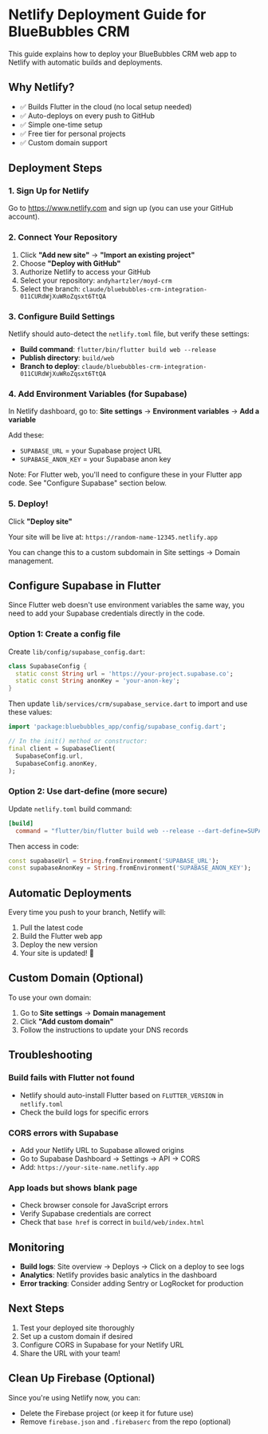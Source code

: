 # Netlify Deployment Guide for BlueBubbles CRM

This guide explains how to deploy your BlueBubbles CRM web app to Netlify with automatic builds and deployments.

## Why Netlify?

- ✅ Builds Flutter in the cloud (no local setup needed)
- ✅ Auto-deploys on every push to GitHub
- ✅ Simple one-time setup
- ✅ Free tier for personal projects
- ✅ Custom domain support

## Deployment Steps

### 1. Sign Up for Netlify

Go to https://www.netlify.com and sign up (you can use your GitHub account).

### 2. Connect Your Repository

1. Click **"Add new site"** → **"Import an existing project"**
2. Choose **"Deploy with GitHub"**
3. Authorize Netlify to access your GitHub
4. Select your repository: `andyhartzler/moyd-crm`
5. Select the branch: `claude/bluebubbles-crm-integration-011CURdWjXuWRoZqsxt6TtQA`

### 3. Configure Build Settings

Netlify should auto-detect the `netlify.toml` file, but verify these settings:

- **Build command**: `flutter/bin/flutter build web --release`
- **Publish directory**: `build/web`
- **Branch to deploy**: `claude/bluebubbles-crm-integration-011CURdWjXuWRoZqsxt6TtQA`

### 4. Add Environment Variables (for Supabase)

In Netlify dashboard, go to:
**Site settings** → **Environment variables** → **Add a variable**

Add these:
- `SUPABASE_URL` = your Supabase project URL
- `SUPABASE_ANON_KEY` = your Supabase anon key

Note: For Flutter web, you'll need to configure these in your Flutter app code. See "Configure Supabase" section below.

### 5. Deploy!

Click **"Deploy site"**

Your site will be live at: `https://random-name-12345.netlify.app`

You can change this to a custom subdomain in Site settings → Domain management.

## Configure Supabase in Flutter

Since Flutter web doesn't use environment variables the same way, you need to add your Supabase credentials directly in the code.

### Option 1: Create a config file

Create `lib/config/supabase_config.dart`:

```dart
class SupabaseConfig {
  static const String url = 'https://your-project.supabase.co';
  static const String anonKey = 'your-anon-key';
}
```

Then update `lib/services/crm/supabase_service.dart` to import and use these values:

```dart
import 'package:bluebubbles_app/config/supabase_config.dart';

// In the init() method or constructor:
final client = SupabaseClient(
  SupabaseConfig.url,
  SupabaseConfig.anonKey,
);
```

### Option 2: Use dart-define (more secure)

Update `netlify.toml` build command:

```toml
[build]
  command = "flutter/bin/flutter build web --release --dart-define=SUPABASE_URL=$SUPABASE_URL --dart-define=SUPABASE_ANON_KEY=$SUPABASE_ANON_KEY"
```

Then access in code:
```dart
const supabaseUrl = String.fromEnvironment('SUPABASE_URL');
const supabaseAnonKey = String.fromEnvironment('SUPABASE_ANON_KEY');
```

## Automatic Deployments

Every time you push to your branch, Netlify will:
1. Pull the latest code
2. Build the Flutter web app
3. Deploy the new version
4. Your site is updated! 🎉

## Custom Domain (Optional)

To use your own domain:
1. Go to **Site settings** → **Domain management**
2. Click **"Add custom domain"**
3. Follow the instructions to update your DNS records

## Troubleshooting

### Build fails with Flutter not found
- Netlify should auto-install Flutter based on `FLUTTER_VERSION` in `netlify.toml`
- Check the build logs for specific errors

### CORS errors with Supabase
- Add your Netlify URL to Supabase allowed origins
- Go to Supabase Dashboard → Settings → API → CORS
- Add: `https://your-site-name.netlify.app`

### App loads but shows blank page
- Check browser console for JavaScript errors
- Verify Supabase credentials are correct
- Check that `base href` is correct in `build/web/index.html`

## Monitoring

- **Build logs**: Site overview → Deploys → Click on a deploy to see logs
- **Analytics**: Netlify provides basic analytics in the dashboard
- **Error tracking**: Consider adding Sentry or LogRocket for production

## Next Steps

1. Test your deployed site thoroughly
2. Set up a custom domain if desired
3. Configure CORS in Supabase for your Netlify URL
4. Share the URL with your team!

## Clean Up Firebase (Optional)

Since you're using Netlify now, you can:
- Delete the Firebase project (or keep it for future use)
- Remove `firebase.json` and `.firebaserc` from the repo (optional)
